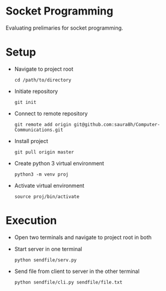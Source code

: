 # Socket Programming

Evaluating prelimaries for socket programming.

# Setup

+ Navigate to project root

    `cd /path/to/directory`

+ Initiate repository

    `git init`

+ Connect to remote repository

    `git remote add origin git@github.com:saura8h/Computer-Communications.git`

+ Install project

    `git pull origin master`

+ Create python 3 virtual environment

    `python3 -m venv proj`

+ Activate virtual environment

    `source proj/bin/activate`  

# Execution

+ Open two terminals and navigate to project root in both

+ Start server in one terminal

    `python sendfile/serv.py`

+ Send file from client to server in the other terminal

    `python sendfile/cli.py sendfile/file.txt`
